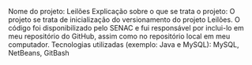 Nome do projeto: Leilões
Explicação sobre o que se trata o projeto: O projeto se trata de inicialização do versionamento do projeto Leilões. O código foi disponibilizado pelo SENAC e fui responsável por inclui-lo em meu repositório do GitHub, assim como no repositório local em meu computador. 
Tecnologias utilizadas (exemplo: Java e MySQL): MySQL, NetBeans, GitBash
